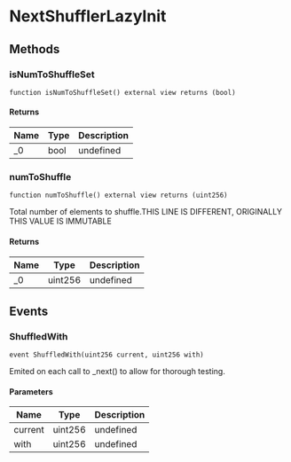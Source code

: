 # NextShufflerLazyInit









## Methods

### isNumToShuffleSet

```solidity
function isNumToShuffleSet() external view returns (bool)
```






#### Returns

| Name | Type | Description |
|---|---|---|
| _0 | bool | undefined |

### numToShuffle

```solidity
function numToShuffle() external view returns (uint256)
```

Total number of elements to shuffle.THIS LINE IS DIFFERENT, ORIGINALLY THIS VALUE IS IMMUTABLE




#### Returns

| Name | Type | Description |
|---|---|---|
| _0 | uint256 | undefined |



## Events

### ShuffledWith

```solidity
event ShuffledWith(uint256 current, uint256 with)
```

Emited on each call to _next() to allow for thorough testing.



#### Parameters

| Name | Type | Description |
|---|---|---|
| current  | uint256 | undefined |
| with  | uint256 | undefined |



